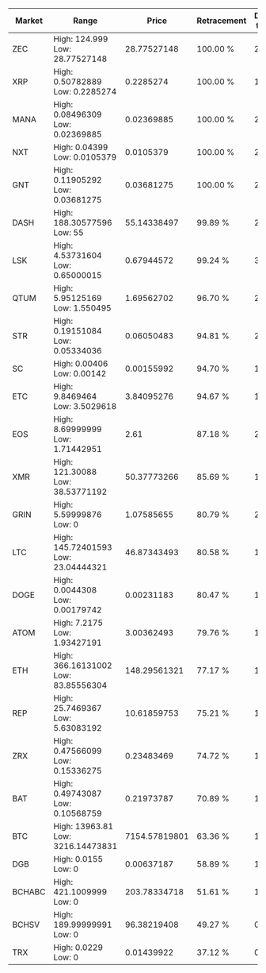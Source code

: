 | Market | Range | Price| Retracement | Doubles to 50% |
| --- | --- | --- | --- | --- |
| ZEC | High: 124.999<br />Low: 28.77527148 | 28.77527148 | 100.00 % | 2.67 |
| XRP | High: 0.50782889<br />Low: 0.2285274 | 0.2285274 | 100.00 % | 1.61 |
| MANA | High: 0.08496309<br />Low: 0.02369885 | 0.02369885 | 100.00 % | 2.29 |
| NXT | High: 0.04399<br />Low: 0.0105379 | 0.0105379 | 100.00 % | 2.59 |
| GNT | High: 0.11905292<br />Low: 0.03681275 | 0.03681275 | 100.00 % | 2.12 |
| DASH | High: 188.30577596<br />Low: 55 | 55.14338497 | 99.89 % | 2.21 |
| LSK | High: 4.53731604<br />Low: 0.65000015 | 0.67944572 | 99.24 % | 3.82 |
| QTUM | High: 5.95125169<br />Low: 1.550495 | 1.69562702 | 96.70 % | 2.21 |
| STR | High: 0.19151084<br />Low: 0.05334036 | 0.06050483 | 94.81 % | 2.02 |
| SC | High: 0.00406<br />Low: 0.00142 | 0.00155992 | 94.70 % | 1.76 |
| ETC | High: 9.8469464<br />Low: 3.5029618 | 3.84095276 | 94.67 % | 1.74 |
| EOS | High: 8.69999999<br />Low: 1.71442951 | 2.61 | 87.18 % | 2.00 |
| XMR | High: 121.30088<br />Low: 38.53771192 | 50.37773266 | 85.69 % | 1.59 |
| GRIN | High: 5.59999876<br />Low: 0 | 1.07585655 | 80.79 % | 2.60 |
| LTC | High: 145.72401593<br />Low: 23.04444321 | 46.87343493 | 80.58 % | 1.80 |
| DOGE | High: 0.0044308<br />Low: 0.00179742 | 0.00231183 | 80.47 % | 1.35 |
| ATOM | High: 7.2175<br />Low: 1.93427191 | 3.00362493 | 79.76 % | 1.52 |
| ETH | High: 366.16131002<br />Low: 83.85556304 | 148.29561321 | 77.17 % | 1.52 |
| REP | High: 25.7469367<br />Low: 5.63083192 | 10.61859753 | 75.21 % | 1.48 |
| ZRX | High: 0.47566099<br />Low: 0.15336275 | 0.23483469 | 74.72 % | 1.34 |
| BAT | High: 0.49743087<br />Low: 0.10568759 | 0.21973787 | 70.89 % | 1.37 |
| BTC | High: 13963.81<br />Low: 3216.14473831 | 7154.57819801 | 63.36 % | 1.20 |
| DGB | High: 0.0155<br />Low: 0 | 0.00637187 | 58.89 % | 1.22 |
| BCHABC | High: 421.1009999<br />Low: 0 | 203.78334718 | 51.61 % | 1.03 |
| BCHSV | High: 189.99999991<br />Low: 0 | 96.38219408 | 49.27 % | 0.00 |
| TRX | High: 0.0229<br />Low: 0 | 0.01439922 | 37.12 % | 0.00 |
